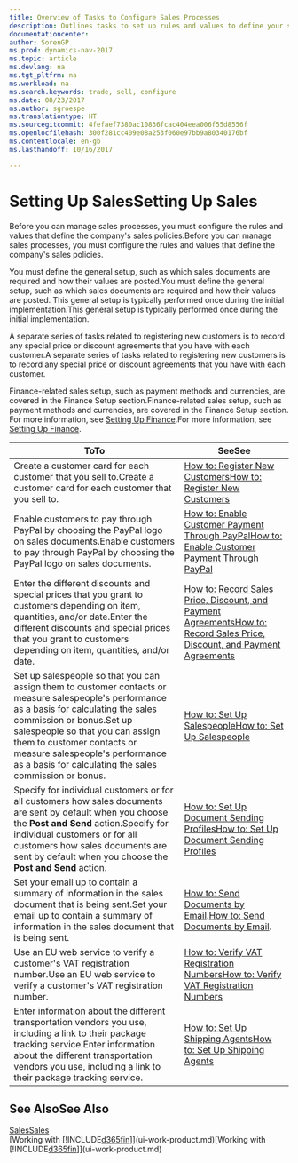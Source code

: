 ```yaml
---
title: Overview of Tasks to Configure Sales Processes
description: Outlines tasks to set up rules and values to define your sales policies and processes.
documentationcenter: 
author: SorenGP
ms.prod: dynamics-nav-2017
ms.topic: article
ms.devlang: na
ms.tgt_pltfrm: na
ms.workload: na
ms.search.keywords: trade, sell, configure
ms.date: 08/23/2017
ms.author: sgroespe
ms.translationtype: HT
ms.sourcegitcommit: 4fefaef7380ac10836fcac404eea006f55d8556f
ms.openlocfilehash: 300f281cc409e08a253f060e97bb9a80340176bf
ms.contentlocale: en-gb
ms.lasthandoff: 10/16/2017

---
```

# <a name="setting-up-sales"></a><span data-ttu-id="ca59e-103">Setting Up Sales</span><span class="sxs-lookup"><span data-stu-id="ca59e-103">Setting Up Sales</span></span>
<span data-ttu-id="ca59e-104">Before you can manage sales processes, you must configure the rules and values that define the company's sales policies.</span><span class="sxs-lookup"><span data-stu-id="ca59e-104">Before you can manage sales processes, you must configure the rules and values that define the company's sales policies.</span></span>

<span data-ttu-id="ca59e-105">You must define the general setup, such as which sales documents are required and how their values are posted.</span><span class="sxs-lookup"><span data-stu-id="ca59e-105">You must define the general setup, such as which sales documents are required and how their values are posted.</span></span> <span data-ttu-id="ca59e-106">This general setup is typically performed once during the initial implementation.</span><span class="sxs-lookup"><span data-stu-id="ca59e-106">This general setup is typically performed once during the initial implementation.</span></span>

<span data-ttu-id="ca59e-107">A separate series of tasks related to registering new customers is to record any special price or discount agreements that you have with each customer.</span><span class="sxs-lookup"><span data-stu-id="ca59e-107">A separate series of tasks related to registering new customers is to record any special price or discount agreements that you have with each customer.</span></span>

<span data-ttu-id="ca59e-108">Finance-related sales setup, such as payment methods and currencies, are covered in the Finance Setup section.</span><span class="sxs-lookup"><span data-stu-id="ca59e-108">Finance-related sales setup, such as payment methods and currencies, are covered in the Finance Setup section.</span></span> <span data-ttu-id="ca59e-109">For more information, see [Setting Up Finance](finance-setup-finance.md).</span><span class="sxs-lookup"><span data-stu-id="ca59e-109">For more information, see [Setting Up Finance](finance-setup-finance.md).</span></span>

| <span data-ttu-id="ca59e-110">To</span><span class="sxs-lookup"><span data-stu-id="ca59e-110">To</span></span> | <span data-ttu-id="ca59e-111">See</span><span class="sxs-lookup"><span data-stu-id="ca59e-111">See</span></span> |
| --- | --- |
| <span data-ttu-id="ca59e-112">Create a customer card for each customer that you sell to.</span><span class="sxs-lookup"><span data-stu-id="ca59e-112">Create a customer card for each customer that you sell to.</span></span> |[<span data-ttu-id="ca59e-113">How to: Register New Customers</span><span class="sxs-lookup"><span data-stu-id="ca59e-113">How to: Register New Customers</span></span>](sales-how-register-new-customers.md) |
| <span data-ttu-id="ca59e-114">Enable customers to pay through PayPal by choosing the PayPal logo on sales documents.</span><span class="sxs-lookup"><span data-stu-id="ca59e-114">Enable customers to pay through PayPal by choosing the PayPal logo on sales documents.</span></span> |[<span data-ttu-id="ca59e-115">How to: Enable Customer Payment Through PayPal</span><span class="sxs-lookup"><span data-stu-id="ca59e-115">How to: Enable Customer Payment Through PayPal</span></span>](sales-how-enable-payment-service-extensions.md) |
| <span data-ttu-id="ca59e-116">Enter the different discounts and special prices that you grant to customers depending on item, quantities, and/or date.</span><span class="sxs-lookup"><span data-stu-id="ca59e-116">Enter the different discounts and special prices that you grant to customers depending on item, quantities, and/or date.</span></span> |[<span data-ttu-id="ca59e-117">How to: Record Sales Price, Discount, and Payment Agreements</span><span class="sxs-lookup"><span data-stu-id="ca59e-117">How to: Record Sales Price, Discount, and Payment Agreements</span></span>](sales-how-record-sales-price-discount-payment-agreements.md) |
| <span data-ttu-id="ca59e-118">Set up salespeople so that you can assign them to customer contacts or measure salespeople's performance as a basis for calculating the sales commission or bonus.</span><span class="sxs-lookup"><span data-stu-id="ca59e-118">Set up salespeople so that you can assign them to customer contacts or measure salespeople's performance as a basis for calculating the sales commission or bonus.</span></span> |[<span data-ttu-id="ca59e-119">How to: Set Up Salespeople</span><span class="sxs-lookup"><span data-stu-id="ca59e-119">How to: Set Up Salespeople</span></span>](sales-how-setup-salespeople.md) |
| <span data-ttu-id="ca59e-120">Specify for individual customers or for all customers how sales documents are sent by default when you choose the **Post and Send** action.</span><span class="sxs-lookup"><span data-stu-id="ca59e-120">Specify for individual customers or for all customers how sales documents are sent by default when you choose the **Post and Send** action.</span></span> |[<span data-ttu-id="ca59e-121">How to: Set Up Document Sending Profiles</span><span class="sxs-lookup"><span data-stu-id="ca59e-121">How to: Set Up Document Sending Profiles</span></span>](sales-how-setup-document-send-profiles.md) |
| <span data-ttu-id="ca59e-122">Set your email up to contain a summary of information in the sales document that is being sent.</span><span class="sxs-lookup"><span data-stu-id="ca59e-122">Set your email up to contain a summary of information in the sales document that is being sent.</span></span> |<span data-ttu-id="ca59e-123">[How to: Send Documents by Email](ui-how-send-documents-email.md).</span><span class="sxs-lookup"><span data-stu-id="ca59e-123">[How to: Send Documents by Email](ui-how-send-documents-email.md).</span></span> |
|<span data-ttu-id="ca59e-124">Use an EU web service to verify a customer's VAT registration number.</span><span class="sxs-lookup"><span data-stu-id="ca59e-124">Use an EU web service to verify a customer's VAT registration number.</span></span>|[<span data-ttu-id="ca59e-125">How to: Verify VAT Registration Numbers</span><span class="sxs-lookup"><span data-stu-id="ca59e-125">How to: Verify VAT Registration Numbers</span></span>](sales-how-to-verify-vat-registration-numbers.md)|
|<span data-ttu-id="ca59e-126">Enter information about the different transportation vendors you use, including a link to their package tracking service.</span><span class="sxs-lookup"><span data-stu-id="ca59e-126">Enter information about the different transportation vendors you use, including a link to their package tracking service.</span></span>|[<span data-ttu-id="ca59e-127">How to: Set Up Shipping Agents</span><span class="sxs-lookup"><span data-stu-id="ca59e-127">How to: Set Up Shipping Agents</span></span>](sales-how-to-set-up-shipping-agents.md)|

## <a name="see-also"></a><span data-ttu-id="ca59e-128">See Also</span><span class="sxs-lookup"><span data-stu-id="ca59e-128">See Also</span></span>
[<span data-ttu-id="ca59e-129">Sales</span><span class="sxs-lookup"><span data-stu-id="ca59e-129">Sales</span></span>](sales-manage-sales.md)  
<span data-ttu-id="ca59e-130">[Working with [!INCLUDE[d365fin](includes/d365fin_md.md)]](ui-work-product.md)</span><span class="sxs-lookup"><span data-stu-id="ca59e-130">[Working with [!INCLUDE[d365fin](includes/d365fin_md.md)]](ui-work-product.md)</span></span>

